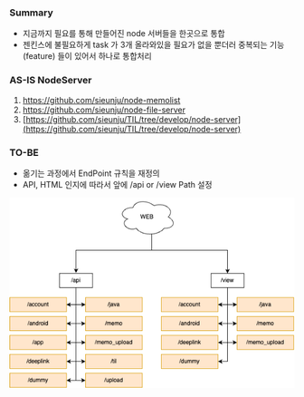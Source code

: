 ### Summary

- 지금까지 필요를 통해 만들어진 node 서버들을 한곳으로 통합
- 젠킨스에 불필요하게 task 가 3개 올라와있을 필요가 없을 뿐더러 중복되는 기능(feature) 들이 있어서 하나로 통합처리

### AS-IS NodeServer

1. https://github.com/sieunju/node-memolist
2. https://github.com/sieunju/node-file-server
3. [https://github.com/sieunju/TIL/tree/develop/node-server](https://github.com/sieunju/TIL/tree/develop/node-server)

### TO-BE

- 옮기는 과정에서 EndPoint 규칙을 재정의
- API, HTML 인지에 따라서 앞에 /api or /view Path 설정

![](https://raw.githubusercontent.com/sieunju/node-web/develop/example_storage/node-web-arch.drawio.png)

